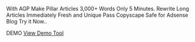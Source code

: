 With AGP Make Pillar Articles 3,000+ Words Only 5 Minutes. Rewrite Long Articles Immediately Fresh and Unique Pass Copyscape Safe for Adsense Blog Try it Now..

DEMO <a href="https://en.jawaraspeed.com/p/tools-agp-rewrite-articles-ai-robot.html">View Demo Tool</a>
